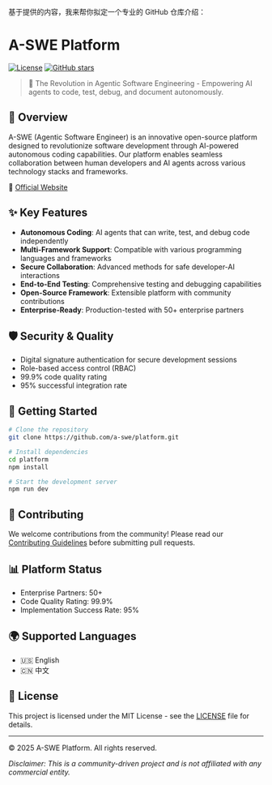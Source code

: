 基于提供的内容，我来帮你拟定一个专业的 GitHub 仓库介绍：

# A-SWE Platform

[![License](https://img.shields.io/badge/license-MIT-blue.svg)](LICENSE)
[![GitHub stars](https://img.shields.io/github/stars/a-swe/platform?style=social)](https://github.com/a-swe/platform/stargazers)

> 🚀 The Revolution in Agentic Software Engineering - Empowering AI agents to code, test, debug, and document autonomously.

## 🌟 Overview

A-SWE (Agentic Software Engineer) is an innovative open-source platform designed to revolutionize software development through AI-powered autonomous coding capabilities. Our platform enables seamless collaboration between human developers and AI agents across various technology stacks and frameworks.

🔗 [Official Website](https://a-swe.io)

## ✨ Key Features

- **Autonomous Coding**: AI agents that can write, test, and debug code independently
- **Multi-Framework Support**: Compatible with various programming languages and frameworks
- **Secure Collaboration**: Advanced methods for safe developer-AI interactions
- **End-to-End Testing**: Comprehensive testing and debugging capabilities
- **Open-Source Framework**: Extensible platform with community contributions
- **Enterprise-Ready**: Production-tested with 50+ enterprise partners

## 🛡️ Security & Quality

- Digital signature authentication for secure development sessions
- Role-based access control (RBAC)
- 99.9% code quality rating
- 95% successful integration rate

## 🚀 Getting Started

```bash
# Clone the repository
git clone https://github.com/a-swe/platform.git

# Install dependencies
cd platform
npm install

# Start the development server
npm run dev
```

 
## 🤝 Contributing

We welcome contributions from the community! Please read our [Contributing Guidelines](CONTRIBUTING.md) before submitting pull requests.

## 📊 Platform Status

- Enterprise Partners: 50+
- Code Quality Rating: 99.9%
- Implementation Success Rate: 95%

## 🌍 Supported Languages

- 🇺🇸 English
- 🇨🇳 中文

## 📄 License

This project is licensed under the MIT License - see the [LICENSE](LICENSE) file for details.

 
---

© 2025 A-SWE Platform. All rights reserved.

*Disclaimer: This is a community-driven project and is not affiliated with any commercial entity.*
